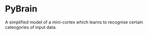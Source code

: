 # PyBrain
A simplified model of a mini-cortex which learns to recognise certain cateogories of input data.
